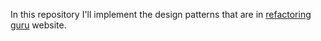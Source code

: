 In this repository I'll implement the design patterns that are in [refactoring guru](https://refactoring.guru/) website.
